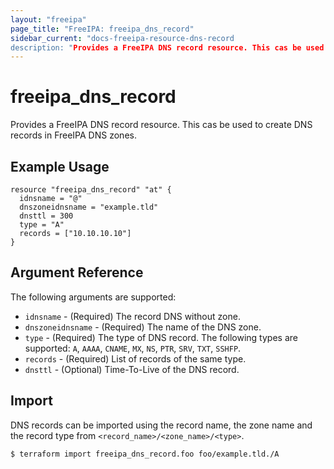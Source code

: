 ```yaml
---
layout: "freeipa"
page_title: "FreeIPA: freeipa_dns_record"
sidebar_current: "docs-freeipa-resource-dns-record
description: "Provides a FreeIPA DNS record resource. This cas be used to create DNS records in FreeIPA DNS zones."
---
```


# freeipa_dns_record

Provides a FreeIPA DNS record resource. This cas be used to create DNS records in FreeIPA DNS zones.

## Example Usage

```hcl
resource "freeipa_dns_record" "at" {
  idnsname = "@"
  dnszoneidnsname = "example.tld"
  dnsttl = 300
  type = "A"
  records = ["10.10.10.10"]
}
```

## Argument Reference

The following arguments are supported:

* `idnsname` - (Required) The record DNS without zone.
* `dnszoneidnsname` - (Required) The name of the DNS zone.
* `type` - (Required) The type of DNS record. The following types are supported: `A`, `AAAA`, `CNAME`, `MX`, `NS`, `PTR`, `SRV`, `TXT`, `SSHFP`.
* `records` - (Required) List of records of the same type.
* `dnsttl` - (Optional) Time-To-Live of the DNS record.

## Import

DNS records can be imported using the record name, the zone name and the record type from `<record_name>/<zone_name>/<type>`.

```shell
$ terraform import freeipa_dns_record.foo foo/example.tld./A
```

